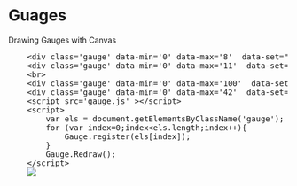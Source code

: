 # Guages
Drawing Gauges with Canvas

<pre>
	&lt;div class='gauge' data-min='0' data-max='8'  data-set="0,2.8,5.3,8" data-set-color="#00ff00,#ffff00,#ff0000" data-labels='0.0,1.0,2.0,3.0,4.0,5.0,6.0,7.0,8.0' data-value='3.46' data-valuetype='p' data-label="Cost Per page" width='250px' height='250px'>&lt;/div>
	&lt;div class='gauge' data-min='0' data-max='11'  data-set="0,3.6,7.4,11" data-set-color="#ff0000,#00ff00,#ff0000" data-labels='0,5.5,11' data-value='0.9' data-valuetype='%' data-label="Utilisation" width='250px' height='250px'>&lt;/div>
	&lt;br>
	&lt;div class='gauge' data-min='0' data-max='100'  data-set="0,34,67,100" data-set-color="#ff0000,#ffff00,#00ff00" data-labels='0,13,25,38,50,63,75,88,100' data-value='29.9' data-valuetype='%' data-label="Connectivity" width='250px' height='250px'>&lt;/div>
	&lt;div class='gauge' data-min='0' data-max='42'  data-set="0,7,11,16,35,42" data-set-color="#ff0000,#ffff00,#00ff00,#ffff00,#ff0000" data-labels='0,14,28,42' data-value='41' data-valuetype='' data-label="Users:Device" width='250px' height='250px'>&lt;/div>
	&lt;script src='gauge.js' >&lt;/script>
	&lt;script>
		var els = document.getElementsByClassName('gauge');
		for (var index=0;index&lt;els.length;index++){
		 	Gauge.register(els[index]);
		}
		Gauge.Redraw();
	&lt;/script>
	<image src='example.png'/>
</pre>
